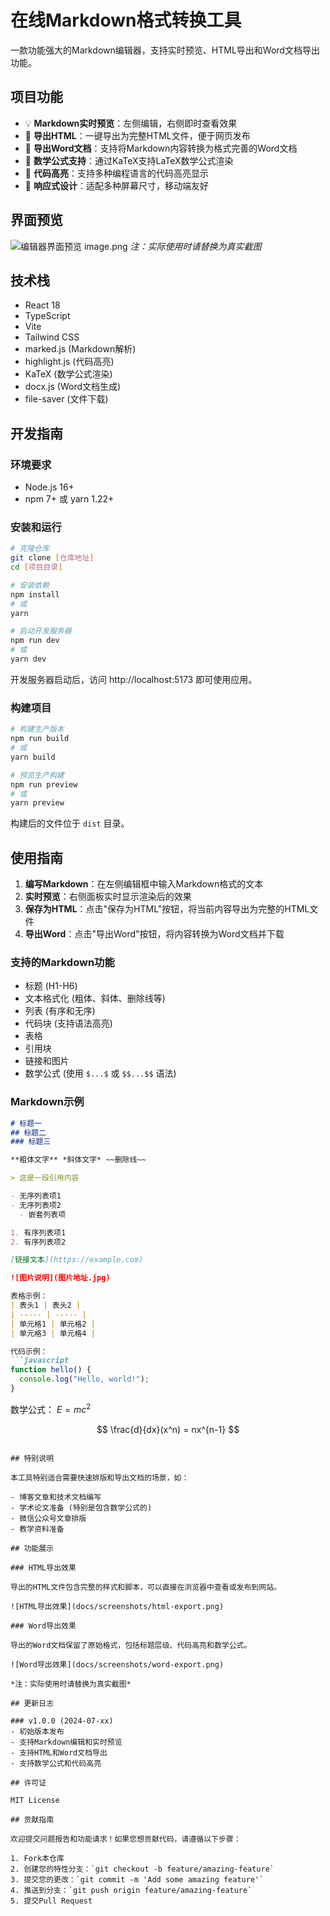 # 在线Markdown格式转换工具

一款功能强大的Markdown编辑器，支持实时预览、HTML导出和Word文档导出功能。

## 项目功能

- 💡 **Markdown实时预览**：左侧编辑，右侧即时查看效果
- 📑 **导出HTML**：一键导出为完整HTML文件，便于网页发布
- 📝 **导出Word文档**：支持将Markdown内容转换为格式完善的Word文档
- 🧮 **数学公式支持**：通过KaTeX支持LaTeX数学公式渲染
- 🎨 **代码高亮**：支持多种编程语言的代码高亮显示
- 📱 **响应式设计**：适配多种屏幕尺寸，移动端友好

## 界面预览

![编辑器界面预览](docs/screenshots/editor-preview.png)
image.png
*注：实际使用时请替换为真实截图*

## 技术栈

- React 18
- TypeScript
- Vite
- Tailwind CSS
- marked.js (Markdown解析)
- highlight.js (代码高亮)
- KaTeX (数学公式渲染)
- docx.js (Word文档生成)
- file-saver (文件下载)

## 开发指南

### 环境要求

- Node.js 16+ 
- npm 7+ 或 yarn 1.22+

### 安装和运行

```bash
# 克隆仓库
git clone [仓库地址]
cd [项目目录]

# 安装依赖
npm install
# 或
yarn

# 启动开发服务器
npm run dev
# 或
yarn dev
```

开发服务器启动后，访问 http://localhost:5173 即可使用应用。

### 构建项目

```bash
# 构建生产版本
npm run build
# 或
yarn build

# 预览生产构建
npm run preview
# 或
yarn preview
```

构建后的文件位于 `dist` 目录。

## 使用指南

1. **编写Markdown**：在左侧编辑框中输入Markdown格式的文本
2. **实时预览**：右侧面板实时显示渲染后的效果
3. **保存为HTML**：点击"保存为HTML"按钮，将当前内容导出为完整的HTML文件
4. **导出Word**：点击"导出Word"按钮，将内容转换为Word文档并下载

### 支持的Markdown功能

- 标题 (H1-H6)
- 文本格式化 (粗体、斜体、删除线等)
- 列表 (有序和无序)
- 代码块 (支持语法高亮)
- 表格
- 引用块
- 链接和图片
- 数学公式 (使用 `$...$` 或 `$$...$$` 语法)

### Markdown示例

```markdown
# 标题一
## 标题二
### 标题三

**粗体文字** *斜体文字* ~~删除线~~

> 这是一段引用内容

- 无序列表项1
- 无序列表项2
  - 嵌套列表项

1. 有序列表项1
2. 有序列表项2

[链接文本](https://example.com)

![图片说明](图片地址.jpg)

表格示例：
| 表头1 | 表头2 |
| ----- | ----- |
| 单元格1 | 单元格2 |
| 单元格3 | 单元格4 |

代码示例：
```javascript
function hello() {
  console.log("Hello, world!");
}
```

数学公式：
$E = mc^2$

$$
\frac{d}{dx}(x^n) = nx^{n-1}
$$
```

## 特别说明

本工具特别适合需要快速排版和导出文档的场景，如：

- 博客文章和技术文档编写
- 学术论文准备 (特别是包含数学公式的)
- 微信公众号文章排版
- 教学资料准备

## 功能展示

### HTML导出效果

导出的HTML文件包含完整的样式和脚本，可以直接在浏览器中查看或发布到网站。

![HTML导出效果](docs/screenshots/html-export.png)

### Word导出效果

导出的Word文档保留了原始格式，包括标题层级、代码高亮和数学公式。

![Word导出效果](docs/screenshots/word-export.png)

*注：实际使用时请替换为真实截图*

## 更新日志

### v1.0.0 (2024-07-xx)
- 初始版本发布
- 支持Markdown编辑和实时预览
- 支持HTML和Word文档导出
- 支持数学公式和代码高亮

## 许可证

MIT License

## 贡献指南

欢迎提交问题报告和功能请求！如果您想贡献代码，请遵循以下步骤：

1. Fork本仓库
2. 创建您的特性分支：`git checkout -b feature/amazing-feature`
3. 提交您的更改：`git commit -m 'Add some amazing feature'`
4. 推送到分支：`git push origin feature/amazing-feature`
5. 提交Pull Request 
